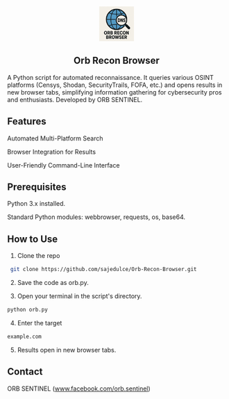 <div align="center">
  <a href="https://github.com/sajedulce/Orb-Recon-Browser">
    <img src="orb.png" alt="ORB RECON" width="80" height="80">
  </a>

  <h2 align="center">Orb Recon Browser</h2></div>

  <p align="left">
    A Python script for automated reconnaissance. It queries various OSINT platforms (Censys, Shodan, SecurityTrails, FOFA, etc.) and opens results in new browser tabs, simplifying information gathering for cybersecurity pros and enthusiasts. Developed by ORB SENTINEL.
    <br />
	  
## Features
Automated Multi-Platform Search

Browser Integration for Results

User-Friendly Command-Line Interface
<br/>

## Prerequisites
Python 3.x installed.

Standard Python modules: webbrowser, requests, os, base64.
<br/>

## How to Use
1. Clone the repo
```sh
 git clone https://github.com/sajedulce/Orb-Recon-Browser.git
```

2. Save the code as orb.py.

3. Open your terminal in the script's directory.
```sh
python orb.py
```
4. Enter the target
```sh
example.com
```
5. Results open in new browser tabs.

## Contact
ORB SENTINEL (www.facebook.com/orb.sentinel)
